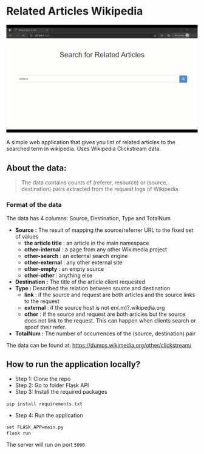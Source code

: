 # Related Articles Wikipedia

![Demo](https://github.com/RashikaKarki/Related-Articles-Wikipedia/blob/main/resource/demo.gif)


A simple web application that gives you list of related articles to the searched term in wikipedia. Uses Wikipedia Clickstream data. 

## About the data:

> The data contains counts of (referer, resource) or (source, destination) pairs extracted from the request logs of Wikipedia.

### Format of the data

The data has 4 columns: Source, Destination, Type and TotalNum

- **Source :** The result of mapping the source/referrer URL to the fixed set of values
    - **the article title** : an article in the main namespace
    - **other-internal** : a page from any other Wikimedia project 
    - **other-search** : an external search engine 
    - **other-external** : any other external site 
    - **other-empty** : an empty source 
    - **other-other** : anything else 
- **Destination :** The title of the article client requested
- **Type :** Described the relation between source and destination
    - **link** : if the source and request are both articles and the source links to the request
    - **external** : if the source host is not en(.m)?.wikipedia.org
    - **other** : if the source and request are both articles but the source does not link to the request. This can happen when clients search or spoof their refer.
- **TotalNum :** The number of occurrences of the (source, destination) pair


The data can be found at: https://dumps.wikimedia.org/other/clickstream/

## How to run the application locally?

- Step 1:
Clone the repo
- Step 2: 
Go to folder Flask API
- Step 3: 
Install the required packages

```pip install requirements.txt```
- Step 4:
Run the application

```
set FLASK_APP=main.py
flask run
```

The server will run on port `5000`
